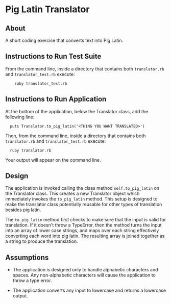 # Pig Latin Translator

## About

A short coding exercise that converts text into Pig Latin.

## Instructions to Run Test Suite

From the command line, inside a directory that contains both `translator.rb` and `translator_test.rb` execute:

        ruby translator_test.rb

## Instructions to Run Application

At the bottom of the application, below the Translator class, add the following line:

      puts Translator.to_pig_latin('<THING YOU WANT TRANSLATED>')

Then, from the command line, inside a directory that contains both `translator.rb` and `translator_test.rb` execute:

      ruby translator.rb

Your output will appear on the command line.

## Design

The application is invoked calling the class method `self.to_pig_latin` on the Translator class.  This creates a new Translator object which immediately invokes the `to_pig_latin` method.  This setup is designed to make the translator class potentially reusable for other types of translation besides pig latin.

The `to_pig_latin` method first checks to make sure that the input is valid for translation.  If it doesn't throw a TypeError, then the method turns the input into an array of lower case strings, and maps over each string effectively converting each word into pig latin.  The resulting array is joined together as a string to produce the translation.


## Assumptions

* The application is designed only to handle alphabetic characters and spaces.  Any non-alphabetic characters will cause the application to throw a type error.

* The application converts any input to lowercase and returns a lowercase output.
